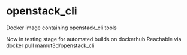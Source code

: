 # openstack_cli
Docker image containing openstack_cli tools

Now in testing stage for automated builds on dockerhub
Reachable via docker pull mamut3d/openstack_cli
